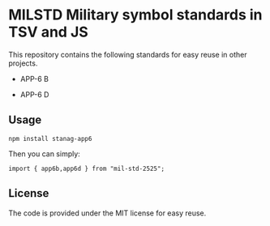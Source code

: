 # MILSTD Military symbol standards in TSV and JS

This repository contains the following standards for easy reuse in other projects.

- APP-6 B

- APP-6 D

## Usage

`npm install stanag-app6`

Then you can simply:

`import { app6b,app6d } from "mil-std-2525";`

## License

The code is provided under the MIT license for easy reuse.
